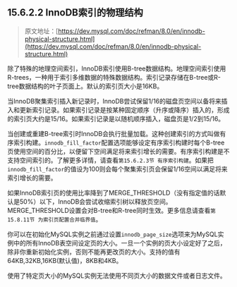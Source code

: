 ## 15.6.2.2 InnoDB索引的物理结构

> 原文地址：[https://dev.mysql.com/doc/refman/8.0/en/innodb-physical-structure.html](https://dev.mysql.com/doc/refman/8.0/en/innodb-physical-structure.html)

除了特殊的地理空间索引，InnoDB索引使用B-tree数据结构。地理空间索引使用R-trees，一种用于索引多维数据的特殊数据结构。索引记录存储在B-tree或R-tree数据结构的叶子页面上。默认的索引页大小是16KB。

当InnoDB聚集索引插入新记录时，InnoDB尝试保留1/16的磁盘页空间以备将来插入和更新索引记录。如果索引记录是按某种固定顺序（升序或降序）插入的，形成的索引页大约是15/16。如果索引记录是以随机顺序插入，磁盘页是1/2到15/16。

当创建或重建B-tree索引时InnoDB会执行批量加载。这种创建索引的方式叫做有序索引构建。`innodb_fill_factor`配置选项能够设定有序索引构建时每个B-tree页使用空间的百分比，以便留下空间满足将来索引增长的需要。有序索引构建是不支持空间索引的。了解更多详情，请查看`第15.6.2.3节 有序索引构建`。如果把`innodb_fill_factor`的值设为100则会每个聚集索引页会保留1/16空间以满足将来索引增长的需要。

如果InnoDB索引页的使用比率降到了MERGE_THRESHOLD（没有指定值的话默认是50%）以下，InnoDB会尝试收缩索引树以释放页空间。MERGE_THRESHOLD设置会对B-tree和R-tree同时生效。更多信息请查看`第15.8.11节 为索引页配置合并临界值`。

你可以在初始化MySQL实例之前通过设置`innodb_page_size`选项来为MySQL实例中的所有InnoDB表空间设定页的大小。一旦一个实例的页大小设定好了之后，除非你重新初始化实例，否则不能再更改页的大小。支持的值有64KB,32KB,16KB(默认值)，8KB和4KB。

使用了特定页大小的MySQL实例无法使用不同页大小的数据文件或者日志文件。
